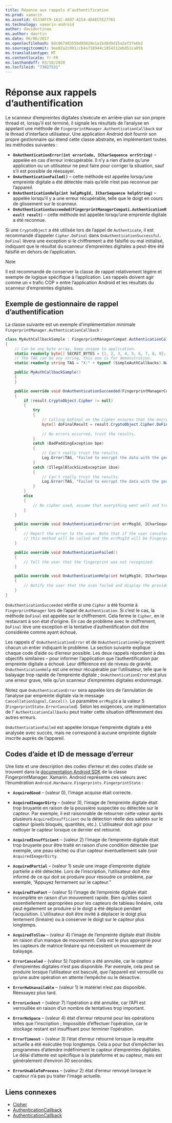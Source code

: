 ```yaml
---
title: Réponse aux rappels d’authentification
ms.prod: xamarin
ms.assetid: 6533AFC9-1A1C-4897-A154-4D4ECFE27761
ms.technology: xamarin-android
author: davidortinau
ms.author: daortin
ms.date: 06/06/2017
ms.openlocfilehash: 8dc06740355bd95828e1a1bd8d9d15a2ef37e6b2
ms.sourcegitcommit: 9ee02a2c091ccb4a728944c1854312ebd51ca05b
ms.translationtype: MT
ms.contentlocale: fr-FR
ms.lasthandoff: 03/10/2020
ms.locfileid: "73027531"
---
```

# <a name="responding-to-authentication-callbacks"></a>Réponse aux rappels d’authentification

Le scanneur d’empreintes digitales s’exécute en arrière-plan sur son propre thread et, lorsqu’il est terminé, il signale les résultats de l’analyse en appelant une méthode de `FingerprintManager.AuthenticationCallback` sur le thread d’interface utilisateur. Une application Android doit fournir son propre gestionnaire qui étend cette classe abstraite, en implémentant toutes les méthodes suivantes :

- **`OnAuthenticationError(int errorCode, ICharSequence errString)`** &ndash; appelée en cas d’erreur irrécupérable. Il n’y a rien d’autre qu’une application ou un utilisateur ne peut faire pour corriger la situation, sauf s’il est possible de réessayer.
- **`OnAuthenticationFailed()`** &ndash; cette méthode est appelée lorsqu’une empreinte digitale a été détectée mais qu’elle n’est pas reconnue par l’appareil.
- **`OnAuthenticationHelp(int helpMsgId, ICharSequence helpString)`** &ndash; appelée lorsqu’il y a une erreur récupérable, telle que le doigt en cours de glissement sur le scanneur.
- **`OnAuthenticationSucceeded(FingerprintManagerCompati.AuthenticationResult result)`** &ndash; cette méthode est appelée lorsqu’une empreinte digitale a été reconnue.

Si une `CryptoObject` a été utilisée lors de l’appel de `Authenticate`, il est recommandé d’appeler `Cipher.DoFinal` dans `OnAuthenticationSuccessful`.
`DoFinal` lèvera une exception si le chiffrement a été falsifié ou mal initialisé, indiquant que le résultat du scanneur d’empreintes digitales a peut-être été falsifié en dehors de l’application.

> [!NOTE]
> Il est recommandé de conserver la classe de rappel relativement légère et exempte de logique spécifique à l’application. Les rappels doivent agir comme un « trafic COP » entre l’application Android et les résultats du scanneur d’empreintes digitales.

## <a name="a-sample-authentication-callback-handler"></a>Exemple de gestionnaire de rappel d’authentification

La classe suivante est un exemple d’implémentation minimale `FingerprintManager.AuthenticationCallback` : 

```csharp
class MyAuthCallbackSample : FingerprintManagerCompat.AuthenticationCallback
{
    // Can be any byte array, keep unique to application.
    static readonly byte[] SECRET_BYTES = {1, 2, 3, 4, 5, 6, 7, 8, 9};
    // The TAG can be any string, this one is for demonstration.
    static readonly string TAG = "X:" + typeof (SimpleAuthCallbacks).Name;

    public MyAuthCallbackSample()
    {
    }

    public override void OnAuthenticationSucceeded(FingerprintManagerCompat.AuthenticationResult result)
    {
        if (result.CryptoObject.Cipher != null) 
        {
            try
            {
                // Calling DoFinal on the Cipher ensures that the encryption worked.
                byte[] doFinalResult = result.CryptoObject.Cipher.DoFinal(SECRET_BYTES);
    
                // No errors occurred, trust the results.              
            }
            catch (BadPaddingException bpe)
            {
                // Can't really trust the results.
                Log.Error(TAG, "Failed to encrypt the data with the generated key." + bpe);
            }
            catch (IllegalBlockSizeException ibse)
            {
                // Can't really trust the results.
                Log.Error(TAG, "Failed to encrypt the data with the generated key." + ibse);
            }
        }
        else
        {
            // No cipher used, assume that everything went well and trust the results.
        }
    }

    public override void OnAuthenticationError(int errMsgId, ICharSequence errString)
    {
        // Report the error to the user. Note that if the user canceled the scan,
        // this method will be called and the errMsgId will be FingerprintState.ErrorCanceled.
    }

    public override void OnAuthenticationFailed()
    {
        // Tell the user that the fingerprint was not recognized.
    }

    public override void OnAuthenticationHelp(int helpMsgId, ICharSequence helpString)
    {
        // Notify the user that the scan failed and display the provided hint.
    }
}
```

`OnAuthenticationSucceeded` vérifie si une `Cipher` a été fournie à `FingerprintManager` lors de l’appel de `Authentication`. Si c’est le cas, la méthode `DoFinal` est appelée sur le chiffrement. Cela ferme le `Cipher`, en le restaurant à son état d’origine. En cas de problème avec le chiffrement, `DoFinal` lève une exception et la tentative d’authentification doit être considérée comme ayant échoué.

Les rappels d' `OnAuthenticationError` et de `OnAuthenticationHelp` reçoivent chacun un entier indiquant le problème. La section suivante explique chaque code d’aide ou d’erreur possible. Les deux rappels répondent à des objectifs similaires &ndash; pour informer l’application que l’authentification par empreinte digitale a échoué. Leur différence est de niveau de gravité. `OnAuthenticationHelp` est une erreur récupérable par l’utilisateur, telle que le balayage trop rapide de l’empreinte digitale ; `OnAuthenticationError` est plus une erreur grave, telle qu’un scanneur d’empreintes digitales endommagé.

Notez que `OnAuthenticationError` sera appelée lors de l’annulation de l’analyse par empreinte digitale via le message `CancellationSignal.Cancel()`. Le paramètre `errMsgId` a la valeur 5 (`FingerprintState.ErrorCanceled`). Selon les exigences, une implémentation de l' `AuthenticationCallbacks` peut traiter cette situation différemment des autres erreurs. 

`OnAuthenticationFailed` est appelée lorsque l’empreinte digitale a été analysée avec succès, mais ne correspond à aucune empreinte digitale inscrite auprès de l’appareil. 

## <a name="help-codes-and-error-message-ids"></a>Codes d’aide et ID de message d’erreur 

Une liste et une description des codes d’erreur et des codes d’aide se trouvent dans la [documentation Android SDK](https://developer.android.com/reference/android/hardware/fingerprint/FingerprintManager.html#FINGERPRINT_ACQUIRED_GOOD) de la classe FingerprintManager. Xamarin. Android représente ces valeurs avec l’énumération `Android.Hardware.Fingerprints.FingerprintState` :

- **`AcquiredGood`** &ndash; (valeur 0), l’image acquise était correcte.

- **`AcquiredImagerDirty`** &ndash; (valeur 3), l’image de l’empreinte digitale était trop bruyante en raison de la poussière suspectée ou détectée sur le capteur. Par exemple, il est raisonnable de retourner cette valeur après plusieurs `AcquiredInsufficient` ou la détection réelle des saletés sur le capteur (pixels bloqués, quantités, etc.). L’utilisateur doit agir pour nettoyer le capteur lorsque ce dernier est retourné.

- **`AcquiredInsufficient`** &ndash; (valeur 2) l’image de l’empreinte digitale était trop bruyante pour être traité en raison d’une condition détectée (par exemple, une peau sèche) ou d’un capteur éventuellement sale (voir `AcquiredImagerDirty`.

- **`AcquiredPartial`** &ndash; (valeur 1) seule une image d’empreinte digitale partielle a été détectée. Lors de l’inscription, l’utilisateur doit être informé de ce qui doit se produire pour résoudre ce problème, par exemple, &ldquo;Appuyez fermement sur le capteur.&rdquo;

- **`AcquiredTooFast`** &ndash; (valeur 5) l’image de l’empreinte digitale était incomplète en raison d’un mouvement rapide. Bien qu’elles soient essentiellement appropriées pour les capteurs de tableau linéaire, cela peut également se produire si le doigt a été déplacé pendant l’acquisition. L’utilisateur doit être invité à déplacer le doigt plus lentement (linéaire) ou à conserver le doigt sur le capteur plus longtemps.

- **`AcquiredToSlow`** &ndash; (valeur 4) l’image de l’empreinte digitale était illisible en raison d’un manque de mouvement. Cela est le plus approprié pour les capteurs de matrice linéaire qui nécessitent un mouvement de balayage.

- **`ErrorCanceled`** &ndash; (valeur 5) l’opération a été annulée, car le capteur d’empreintes digitales n’est pas disponible. Par exemple, cela peut se produire lorsque l’utilisateur est basculé, que l’appareil est verrouillé ou qu’une autre opération en attente l’empêche ou le désactive.

- **`ErrorHwUnavailable`** &ndash; (valeur 1) le matériel n’est pas disponible. Réessayez plus tard.

- **`ErrorLockout`** &ndash; (valeur 7) l’opération a été annulée, car l’API est verrouillée en raison d’un nombre de tentatives trop important.

- **`ErrorNoSpace`** &ndash; (valeur 4) état d’erreur retourné pour les opérations telles que l’inscription ; Impossible d’effectuer l’opération, car le stockage restant est insuffisant pour terminer l’opération.

- **`ErrorTimeout`** &ndash; (valeur 3) l’état d’erreur retourné lorsque la requête actuelle a été exécutée trop longtemps. Cela a pour but d’empêcher les programmes d’attendre indéfiniment le capteur d’empreintes digitales. Le délai d’attente est spécifique à la plateforme et au capteur, mais est généralement d’environ 30 secondes.

- **`ErrorUnableToProcess`** &ndash; (valeur 2) état d’erreur renvoyé lorsque le capteur n’a pas pu traiter l’image actuelle.

## <a name="related-links"></a>Liens connexes

- [Cipher](https://docs.oracle.com/javase/7/docs/api/javax/crypto/Cipher.html)
- [AuthenticationCallback](https://developer.android.com/reference/android/hardware/fingerprint/FingerprintManager.AuthenticationCallback.html)
- [AuthenticationCallback](https://developer.android.com/reference/android/support/v4/hardware/fingerprint/FingerprintManagerCompat.AuthenticationCallback.html)
